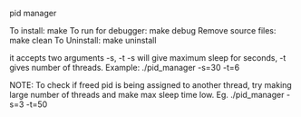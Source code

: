 pid manager

To install: make
To run for debugger: make debug
Remove source files: make clean
To Uninstall: make uninstall

it accepts two arguments -s, -t
-s will give maximum sleep for seconds, -t gives number of threads.
Example:
./pid_manager -s=30 -t=6

NOTE:
To check if freed pid is being assigned to another thread, try making large number of threads and make max sleep time low. Eg. ./pid_manager -s=3 -t=50

